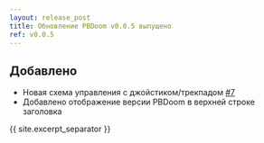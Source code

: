 ```yaml
---
layout: release_post
title: Обновление PBDoom v0.0.5 выпущено
ref: v0.0.5
---
```


## Добавлено

- Новая схема управления с джойстиком/трекпадом [#7](https://github.com/imustafin/pbdoom/issues/7)
- Добавлено отображение версии PBDoom в верхней строке заголовка

{{ site.excerpt_separator }}
